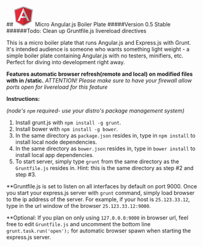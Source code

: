 
##![alt text](https://raw.githubusercontent.com/dman777/icons/master/angular.png)    Micro Angular.js Boiler Plate 
#####Version 0.5 Stable
######Todo: Clean up Gruntfile.js livereload directives

This is a micro boiler plate that runs Angular.js and Express.js with Grunt. It's intended audience is someone who wants something light weight - a simple boiler plate containing Angular.js with no testers, minifiers, etc. Perfect for diving into development right away. 

**Features automatic browser refresh(remote and local) on modified files with in /static.**
 *ATTENTION! Please make sure to have your firewall allow ports open for livereload for this feature*



**Instructions:**

*(node's `npm` required- use your distro's package management system)*

1. Install grunt.js with `npm install -g grunt`.
2. Install bower with `npm install -g bower`.
3. In the same directory as `package.json` resides in, type in `npm install` to install local node dependencies.
4. In the same directory as `bower.json` resides in, type in `bower install` to install local app dependencies.
5. To start server, simply type `grunt` from the same directory as the `Gruntfile.js` resides in. 
   Hint: this is the same directory as step #2 and step #3.




**Gruntfile.js is set to listen on all interfaces by default on port 9000. Once you start your express.js server with `grunt` command, simply load browser to the ip address of the server. For example, if your host is `25.123.33.12`, type in the url window of the browser `25.123.33.12:9000`. 

**Optional: If you plan on only using `127.0.0.0:9000` in browser url, feel free to edit `Gruntfile.js` and uncomment the bottom line `grunt.task.run('open');` for automatic browser spawn when starting the express.js server. 



